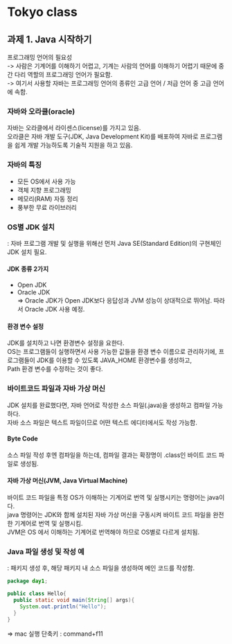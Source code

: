 # Tokyo class
## 과제 1. Java 시작하기
프로그래밍 언어의 필요성<br>
-> 사람은 기계어를 이해하기 어렵고, 기계는 사람의 언어를 이해하기 어렵기 때문에 중간 다리 역할의 프로그래밍 언어가 필요함.
<br>
-> 여기서 사용할 자바는 프로그래밍 언어의 종류인 고급 언어 / 저급 언어 중 고급 언어에 속함.

### 자바와 오라클(oracle)
자바는 오라클에서 라이센스(license)를 가지고 있음. <br>
오라클은 자바 개발 도구(JDK, Java Development Kit)를 배포하여 자바로 프로그램을 쉽게 개발 가능하도록 기술적 지원을 하고 있음.
### 자바의 특징
- 모든 OS에서 사용 가능
- 객체 지향 프로그래밍
- 메모리(RAM) 자동 정리
- 풍부한 무료 라이브러리
### OS별 JDK 설치
: 자바 프로그램 개발 및 실행을 위해선 먼저 Java SE(Standard Edition)의 구현체인 JDK 설치 필요.<br>
#### JDK 종류 2가지
- Open JDK
- Oracle JDK
<br> => Oracle JDK가 Open JDK보다 응답성과 JVM 성능이 상대적으로 뛰어남. 따라서 Oracle JDK 사용 예정.
#### 환경 변수 설정
JDK를 설치하고 나면 환경변수 설정을 요한다. <br>
OS는 프로그램들이 실행하면서 사용 가능한 값들을 환경 변수 이름으로 관리하기에, 프로그램들이 JDK를 이용할 수 있도록 JAVA_HOME 환경변수를 생성하고,<br> 
Path 환경 변수를 수정하는 것이 좋다.

### 바이트코드 파일과 자바 가상 머신
JDK 설치를 완료했다면, 자바 언어로 작성한 소스 파일(.java)을 생성하고 컴파일 가능하다.<br>
자바 소스 파일은 텍스트 파일이므로 어떤 텍스트 에디터에서도 작성 가능함.<br>
#### Byte Code
소스 파일 작성 후엔 컴파일을 하는데, 컴파일 결과는 확장명이 .class인 바이트 코드 파일로 생성됨.
#### 자바 가상 머신(JVM, Java Virtual Machine)
바이트 코드 파일을 특정 OS가 이해하는 기계어로 번역 및 실행시키는 명령어는 java이다.<br>
java 명령어는 JDK와 함께 설치된 자바 가상 머신을 구동시켜 바이트 코드 파일을 완전한 기계어로 번역 및 실행시킴.<br>
JVM은 OS 에서 이해하는 기계어로 번역해야 하므로 OS별로 다르게 설치됨.

### Java 파일 생성 및 작성 예
: 패키지 생성 후, 해당 패키지 내 소스 파일을 생성하여 메인 코드를 작성함.
```Java
package day1;

public class Hello{
  public static void main(String[] args){
    System.out.println("Hello");
  }
}
```
=> mac 실행 단축키 : command+f11
